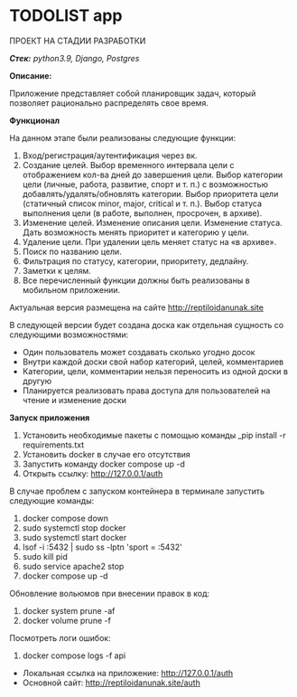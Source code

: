 # **TODOLIST app**
ПРОЕКТ НА СТАДИИ РАЗРАБОТКИ

**_Стек:_** _python3.9, Django, Postgres_

**Описание:**

Приложение представляет собой планировщик задач, который позволяет рационально распределять свое время.

**Функционал**

На данном этапе были реализованы следующие функции:

1. Вход/регистрация/аутентификация через вк.
2. Создание целей.
    Выбор временного интервала цели с отображением кол-ва дней до завершения цели.
    Выбор категории цели (личные, работа, развитие, спорт и т. п.) с возможностью добавлять/удалять/обновлять категории.
    Выбор приоритета цели (статичный список minor, major, critical и т. п.).
    Выбор статуса выполнения цели (в работе, выполнен, просрочен, в архиве).
3. Изменение целей.
    Изменение описания цели.
    Изменение статуса.
    Дать возможность менять приоритет и категорию у цели.
4. Удаление цели.
    При удалении цель меняет статус на «в архиве».
5. Поиск по названию цели.
6. Фильтрация по статусу, категории, приоритету, дедлайну.
7. Заметки к целям.
8. Все перечисленный функции должны быть реализованы в мобильном приложении.

Актуальная версия размещена на сайте http://reptiloidanunak.site

В следующей версии будет создана доска как отдельная сущность со следующими возможностями:
* Один пользователь может создавать сколько угодно досок
* Внутри каждой доски свой набор категорий, целей, комментариев
* Категории, цели, комментарии нельзя переносить из одной доски в другую
* Планируется реализовать права доступа для пользователей на чтение и изменение доски



**Запуск приложения**

1. Установить необходимые пакеты с помощью команды _pip install -r requirements.txt
2. Установить docker в случае его отсутствия
3. Запустить команду docker compose up -d
4. Открыть ссылку: http://127.0.0.1/auth



В случае проблем с запуском контейнера в терминале запустить следующие команды:
1. docker compose down
2. sudo systemctl stop docker
3. sudo systemctl start docker
4. lsof -i :5432 | sudo ss -lptn 'sport = :5432'
5. sudo kill pid
6. sudo service apache2 stop
7. docker compose up -d

Обновление вольюмов при внесении правок в код:
1. docker system prune -af
2. docker volume prune -f

Посмотреть логи ошибок:
1. docker compose logs -f api

* Локальная ссылка на приложение: http://127.0.0.1/auth
* Основной сайт: http://reptiloidanunak.site/auth